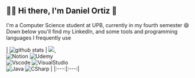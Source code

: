 ## 🧑‍💻 Hi there, I'm Daniel Ortiz 👋

I'm a Computer Science student at UPB, currently in my fourth semester 😄
<br>
Down below you'll find my LinkedIn, and some tools and programming languages I frequently use

| ![github stats](https://github-readme-stats.vercel.app/api/top-langs/?username=dano796&theme=dark) |
    <a href="https://www.linkedin.com/in/daniel-ortiz-aristizábal/">
        <img src="https://img.shields.io/badge/linkedin-%230077B5.svg?&style=for-the-badge&logo=linkedin&logoColor=white"/>
    </a>&nbsp;&nbsp;<br> ![Notion](https://img.shields.io/badge/Notion-000000?style=for-the-badge&logo=notion&logoColor=white) ![Udemy](https://img.shields.io/badge/Udemy-EC5252?style=for-the-badge&logo=Udemy&logoColor=white) <br> ![Vscode](https://img.shields.io/badge/VSCode-0078D4?style=for-the-badge&logo=visual%20studio%20code&logoColor=white) ![VisualStudio](https://img.shields.io/badge/Visual_Studio-5C2D91?style=for-the-badge&logo=visual%20studio&logoColor=white) <br> ![Java](https://img.shields.io/badge/Java-ED8B00?style=for-the-badge&logo=java&logoColor=white) ![CSharp](https://img.shields.io/badge/C%23-239120?style=for-the-badge&logo=c-sharp&logoColor=white) |
|:---:|:---:|

<!--
**dano796/dano796** is a ✨ _special_ ✨ repository because its `README.md` (this file) appears on your GitHub profile.

Here are some ideas to get you started:

- 🔭 I’m currently working on ...
- 🌱 I’m currently learning ...
- 👯 I’m looking to collaborate on ...
- 🤔 I’m looking for help with ...
- 💬 Ask me about ...
- 📫 How to reach me: ...
- 😄 Pronouns: ...
- ⚡ Fun fact: ...
- References:
  https://github.com/alexandresanlim/Badges4-README.md-Profile
  https://hendrasob.github.io/badges/
-->
